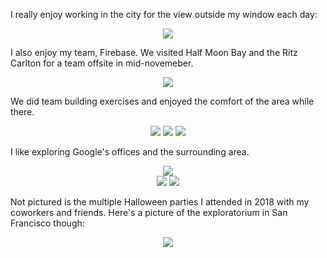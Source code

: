 I really enjoy working in the city for the view outside my window each day:

<center> <img src="require('assets/images/posts/more_work/bay_bridge_2.jpg')" style="max-width: 600;" /> </center>

I also enjoy my team, Firebase. We visited Half Moon Bay and the Ritz Carlton for a team offsite in mid-novemeber.

<center> <img src="require('assets/images/posts/more_work/half_moon_bay_1.jpg')" style="max-width: 600;" /> </center>

We did team building exercises and enjoyed the comfort of the area while there.

<center> <img src="require('assets/images/posts/more_work/adventure_out_1.jpg')" style="max-width: 400;" /> <img src="require('assets/images/posts/more_work/half_moon_bay_2.jpg')" style="max-width: 400;" /> <img src="require('assets/images/posts/more_work/ritz_carlton_1.jpg')" style="max-width: 400;" /> </center>

I like exploring Google's offices and the surrounding area.

<center> <img src="require('assets/images/posts/more_work/google_wings_2.jpg')" style="max-width: 600;" /> </center>

<center> <img src="require('assets/images/posts/more_work/google_wings_3.jpg')" style="max-width: 300;" /> <img src="require('assets/images/posts/more_work/google_wings_4.jpg')" style="max-width: 300;" /> </center>

Not pictured is the multiple Halloween parties I attended in 2018 with my coworkers and friends.
Here's a picture of the exploratorium in San Francisco though:

<center> <img src="require('assets/images/posts/more_work/exploratorium_1.jpg')" style="max-width: 300;" /> </center>
